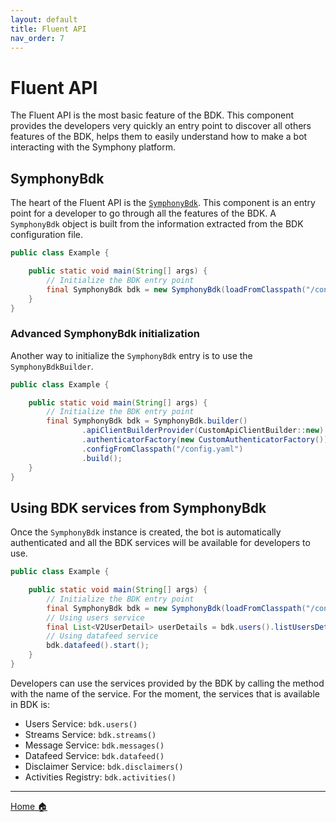 ```yaml
---
layout: default
title: Fluent API
nav_order: 7
---
```


# Fluent API

The Fluent API is the most basic feature of the BDK. This component provides the developers very quickly an entry point
to discover all others features of the BDK, helps them to easily understand how to make a bot interacting with the
Symphony platform.

## SymphonyBdk

The heart of the Fluent API is the [`SymphonyBdk`](../symphony-bdk-core/src/main/java/com/symphony/bdk/core/SymphonyBdk.java).
This component is an entry point for a developer to go through all the features of the BDK. A `SymphonyBdk` object is
built from the information extracted from the BDK configuration file.

```java
public class Example {

    public static void main(String[] args) {
        // Initialize the BDK entry point
        final SymphonyBdk bdk = new SymphonyBdk(loadFromClasspath("/config.yaml"));
    }
}
```

### Advanced SymphonyBdk initialization
Another way to initialize the `SymphonyBdk` entry is to use the `SymphonyBdkBuilder`.

```java
public class Example {

    public static void main(String[] args) {
        // Initialize the BDK entry point
        final SymphonyBdk bdk = SymphonyBdk.builder()
                .apiClientBuilderProvider(CustomApiClientBuilder::new)
                .authenticatorFactory(new CustomAuthenticatorFactory())
                .configFromClasspath("/config.yaml")
                .build();
    }
}
```

## Using BDK services from SymphonyBdk

Once the `SymphonyBdk` instance is created, the bot is automatically authenticated and all the BDK services will be available
for developers to use.

```java
public class Example {

    public static void main(String[] args) {
        // Initialize the BDK entry point
        final SymphonyBdk bdk = new SymphonyBdk(loadFromClasspath("/config.yaml"));
        // Using users service
        final List<V2UserDetail> userDetails = bdk.users().listUsersDetail(new UserFilter());
        // Using datafeed service
        bdk.datafeed().start();
    }
}
```

Developers can use the services provided by the BDK by calling the method with the name of the service. For the moment, the services
that is available in BDK is:

- Users Service: `bdk.users()`
- Streams Service: `bdk.streams()`
- Message Service: `bdk.messages()`
- Datafeed Service: `bdk.datafeed()`
- Disclaimer Service: `bdk.disclaimers()`
- Activities Registry: `bdk.activities()`

----
[Home :house:](./index.html)
